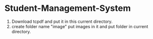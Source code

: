 # Student-Management-System

1. Download tcpdf and put it in this current directory.
2. create folder name "image" put images in it and put folder in current directory.

